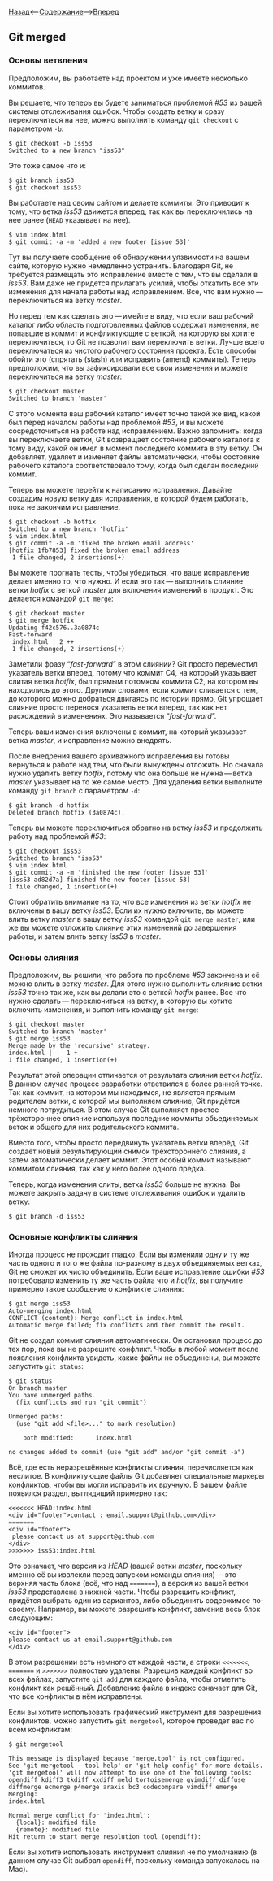 [Назад](/Content/git_pull.md)<--[Содержание](/readme.md)-->[Вперед](/Content/git_push.md)

## Git merged
### Основы ветвления
Предположим, вы работаете над проектом и уже имеете несколько коммитов.

Вы решаете, что теперь вы будете заниматься проблемой *#53* из вашей системы отслеживания ошибок. Чтобы создать ветку и сразу переключиться на нее, можно выполнить команду `git checkout` с параметром `-b`:
```
$ git checkout -b iss53
Switched to a new branch "iss53"
```
Это тоже самое что и:
```
$ git branch iss53
$ git checkout iss53
```
Вы работаете над своим сайтом и делаете коммиты. Это приводит к тому, что ветка *iss53* движется вперед, так как вы переключились на нее ранее (`HEAD` указывает на нее).
```
$ vim index.html
$ git commit -a -m 'added a new footer [issue 53]'
```

Тут вы получаете сообщение об обнаружении уязвимости на вашем сайте, которую нужно немедленно устранить. Благодаря Git, не требуется размещать это исправление вместе с тем, что вы сделали в *iss53*. Вам даже не придется прилагать усилий, чтобы откатить все эти изменения для начала работы над исправлением. Все, что вам нужно — переключиться на ветку *master*.

Но перед тем как сделать это — имейте в виду, что если ваш рабочий каталог либо область подготовленных файлов содержат изменения, не попавшие в коммит и конфликтующие с веткой, на которую вы хотите переключиться, то Git не позволит вам переключить ветки. Лучше всего переключаться из чистого рабочего состояния проекта. Есть способы обойти это (спрятать (stash) или исправить (amend) коммиты). Теперь предположим, что вы зафиксировали все свои изменения и можете переключиться на ветку *master*:
```
$ git checkout master
Switched to branch 'master'
```
С этого момента ваш рабочий каталог имеет точно такой же вид, какой был перед началом работы над проблемой *#53*, и вы можете сосредоточиться на работе над исправлением. Важно запомнить: когда вы переключаете ветки, Git возвращает состояние рабочего каталога к тому виду, какой он имел в момент последнего коммита в эту ветку. Он добавляет, удаляет и изменяет файлы автоматически, чтобы состояние рабочего каталога соответствовало тому, когда был сделан последний коммит.

Теперь вы можете перейти к написанию исправления. Давайте создадим новую ветку для исправления, в которой будем работать, пока не закончим исправление.
```
$ git checkout -b hotfix
Switched to a new branch 'hotfix'
$ vim index.html
$ git commit -a -m 'fixed the broken email address'
[hotfix 1fb7853] fixed the broken email address
 1 file changed, 2 insertions(+)
 ```

Вы можете прогнать тесты, чтобы убедиться, что ваше исправление делает именно то, что нужно. И если это так — выполнить слияние ветки *hotfix* с веткой *master* для включения изменений в продукт. Это делается командой `git merge`:
```
$ git checkout master
$ git merge hotfix
Updating f42c576..3a0874c
Fast-forward
 index.html | 2 ++
 1 file changed, 2 insertions(+)
 ```
Заметили фразу “*fast-forward*” в этом слиянии? Git просто переместил указатель ветки вперед, потому что коммит C4, на который указывает слитая ветка *hotfix*, был прямым потомком коммита C2, на котором вы находились до этого. Другими словами, если коммит сливается с тем, до которого можно добраться двигаясь по истории прямо, Git упрощает слияние просто перенося указатель ветки вперед, так как нет расхождений в изменениях. Это называется “*fast-forward*”.

Теперь ваши изменения включены в коммит, на который указывает ветка *master*, и исправление можно внедрять.

После внедрения вашего архиважного исправления вы готовы вернуться к работе над тем, что были вынуждены отложить. Но сначала нужно удалить ветку *hotfix*, потому что она больше не нужна — ветка *master* указывает на то же самое место. Для удаления ветки выполните команду `git branch` с параметром `-d`:
```
$ git branch -d hotfix
Deleted branch hotfix (3a0874c).
```
Теперь вы можете переключиться обратно на ветку *iss53* и продолжить работу над проблемой *#53*:
```
$ git checkout iss53
Switched to branch "iss53"
$ vim index.html
$ git commit -a -m 'finished the new footer [issue 53]'
[iss53 ad82d7a] finished the new footer [issue 53]
1 file changed, 1 insertion(+)
```

Стоит обратить внимание на то, что все изменения из ветки *hotfix* не включены в вашу ветку *iss53*. Если их нужно включить, вы можете влить ветку *master* в вашу ветку *iss53* командой `git merge master`, или же вы можете отложить слияние этих изменений до завершения работы, и затем влить ветку *iss53* в *master*.

### Основы слияния
Предположим, вы решили, что работа по проблеме *#53* закончена и её можно влить в ветку *master*. Для этого нужно выполнить слияние ветки *iss53* точно так же, как вы делали это с веткой *hotfix* ранее. Все что нужно сделать — переключиться на ветку, в которую вы хотите включить изменения, и выполнить команду `git merge`:
```
$ git checkout master
Switched to branch 'master'
$ git merge iss53
Merge made by the 'recursive' strategy.
index.html |    1 +
1 file changed, 1 insertion(+)
```
Результат этой операции отличается от результата слияния ветки *hotfix*. В данном случае процесс разработки ответвился в более ранней точке. Так как коммит, на котором мы находимся, не является прямым родителем ветки, с которой мы выполняем слияние, Git придётся немного потрудиться. В этом случае Git выполняет простое трёхстороннее слияние используя последние коммиты объединяемых веток и общего для них родительского коммита.

Вместо того, чтобы просто передвинуть указатель ветки вперёд, Git создаёт новый результирующий снимок трёхстороннего слияния, а затем автоматически делает коммит. Этот особый коммит называют коммитом слияния, так как у него более одного предка.

Теперь, когда изменения слиты, ветка *iss53* больше не нужна. Вы можете закрыть задачу в системе отслеживания ошибок и удалить ветку:
```
$ git branch -d iss53
```
### Основные конфликты слияния
Иногда процесс не проходит гладко. Если вы изменили одну и ту же часть одного и того же файла по-разному в двух объединяемых ветках, Git не сможет их чисто объединить. Если ваше исправление ошибки *#53* потребовало изменить ту же часть файла что и *hotfix*, вы получите примерно такое сообщение о конфликте слияния:
```
$ git merge iss53
Auto-merging index.html
CONFLICT (content): Merge conflict in index.html
Automatic merge failed; fix conflicts and then commit the result.
```
Git не создал коммит слияния автоматически. Он остановил процесс до тех пор, пока вы не разрешите конфликт. Чтобы в любой момент после появления конфликта увидеть, какие файлы не объединены, вы можете запустить `git status`:
```
$ git status
On branch master
You have unmerged paths.
  (fix conflicts and run "git commit")

Unmerged paths:
  (use "git add <file>..." to mark resolution)

    both modified:      index.html

no changes added to commit (use "git add" and/or "git commit -a")
```
Всё, где есть неразрешённые конфликты слияния, перечисляется как неслитое. В конфликтующие файлы Git добавляет специальные маркеры конфликтов, чтобы вы могли исправить их вручную. В вашем файле появился раздел, выглядящий примерно так:
```
<<<<<<< HEAD:index.html
<div id="footer">contact : email.support@github.com</div>
=======
<div id="footer">
 please contact us at support@github.com
</div>
>>>>>>> iss53:index.html
```
Это означает, что версия из *HEAD* (вашей ветки *master*, поскольку именно её вы извлекли перед запуском команды слияния) — это верхняя часть блока (всё, что над `=======`), а версия из вашей ветки *iss53* представлена в нижней части. Чтобы разрешить конфликт, придётся выбрать один из вариантов, либо объединить содержимое по-своему. Например, вы можете разрешить конфликт, заменив весь блок следующим:
```
<div id="footer">
please contact us at email.support@github.com
</div>
```
В этом разрешении есть немного от каждой части, а строки `<<<<<<<`, `=======` и `>>>>>>>` полностью удалены. Разрешив каждый конфликт во всех файлах, запустите `git add` для каждого файла, чтобы отметить конфликт как решённый. Добавление файла в индекс означает для Git, что все конфликты в нём исправлены.

Если вы хотите использовать графический инструмент для разрешения конфликтов, можно запустить `git mergetool`, которое проведет вас по всем конфликтам:
```
$ git mergetool

This message is displayed because 'merge.tool' is not configured.
See 'git mergetool --tool-help' or 'git help config' for more details.
'git mergetool' will now attempt to use one of the following tools:
opendiff kdiff3 tkdiff xxdiff meld tortoisemerge gvimdiff diffuse diffmerge ecmerge p4merge araxis bc3 codecompare vimdiff emerge
Merging:
index.html

Normal merge conflict for 'index.html':
  {local}: modified file
  {remote}: modified file
Hit return to start merge resolution tool (opendiff):
```
Если вы хотите использовать инструмент слияния не по умолчанию (в данном случае Git выбрал `opendiff`, поскольку команда запускалась на Mac).